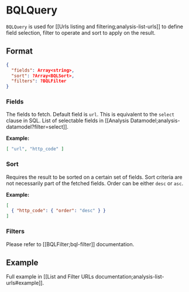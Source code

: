 # BQLQuery

`BQLQuery` is used for [[Urls listing and filtering;analysis-list-urls]] to define field selection, filter to operate and sort to apply on the result.

## Format
```JSON
{
  "fields": Array<string>,
  "sort": ?Array<BQLSort>,
  "filters": ?BQLFilter
}
```

### Fields

The fields to fetch. Default field is `url`. This is equivalent to the `select` clause in SQL. List of selectable fields in [[Analysis Datamodel;analysis-datamodel?filter=select]].

**Example:**
```JSON
[ "url", "http_code" ]
```

### Sort

Requires the result to be sorted on a certain set of fields. Sort criteria are not necessarily part of the fetched fields.
Order can be either `desc` or `asc`.

**Example:**
```JSON
[
  { "http_code": { "order": "desc" } }
]
```

### Filters

Please refer to [[BQLFilter;bql-filter]] documentation.


## Example
Full example in [[List and Filter URLs documentation;analysis-list-urls#example]].

